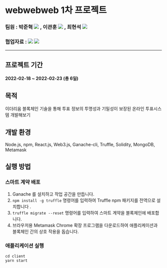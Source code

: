 
# webwebweb 1차 프로젝트

### 팀원 : 박준혁 <a href="https://github.com/berrypjh"><img src="https://img.shields.io/badge/GitHub-181717?style=flat-square&logo=GitHub&logoColor=white"/></a> , 이관훈 <a href="https://github.com/Flavordash"><img src="https://img.shields.io/badge/GitHub-181717?style=flat-square&logo=GitHub&logoColor=white"/></a> , 최현석 <a href="https://github.com/Tozinoo"><img src="https://img.shields.io/badge/GitHub-181717?style=flat-square&logo=GitHub&logoColor=white"/></a>

### 협업자료 : <a href="https://quiver-revolve-23f.notion.site/Voting-Page-e854a72829b0485191e0433d070f8802"><img src="https://img.shields.io/badge/Notion-000000?style=flat-square&logo=Notion&logoColor=white"/></a> <a href="https://drive.google.com/drive/folders/1LFsq9n8t0LmkE2rA55Lqmahw_spHUHBe"><img src="https://img.shields.io/badge/Google Drive-4285F4?style=flat-square&logo=Google Drive&logoColor=white"/></a>

---------------------------------------

## 프로젝트 기간 
####  2022-02-18 ~ 2022-02-23 (총 6일)

## 목적
이더리움 블록체인 기술을 통해 투표 정보의 투명성과 기밀성이 보장된 온라인 투표시스템 개발해보기

## 개발 환경

 Node.js, npm, React.js, Web3.js, Ganache-cli, Truffle, Solidity, MongoDB, Metamask

## 실행 방법

### 스마트 계약 배포

1.  Ganache 를 설치하고 작업 공간을 만듭니다.
2.  `npm install -g truffle` 명령어를 입력하여 Truffle npm 패키지를 전역으로 설치합니다 .
3.  `truffle migrate --reset` 명령어를 입력하여 스마트 계약을 블록체인에 배포합니다.
4.  브라우저용 Metamask Chrome 확장 프로그램을 다운로드하여 애플리케이션과 블록체인 간의 상호 작용을 돕습니다.

### 애플리케이션 실행
```
cd client
yarn start
```

